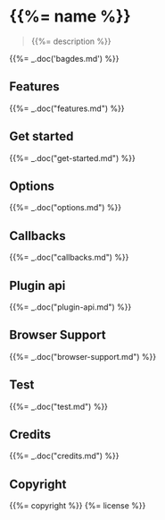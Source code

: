 # {{%= name %}}

> {{%= description %}}

{{%= _.doc('bagdes.md') %}}

## Features
{{%= _.doc("features.md") %}}

## Get started
{{%= _.doc("get-started.md") %}}

## Options
{{%= _.doc("options.md") %}}

## Callbacks
{{%= _.doc("callbacks.md") %}}

## Plugin api
{{%= _.doc("plugin-api.md") %}}

## Browser Support
{{%= _.doc("browser-support.md") %}}

## Test
{{%= _.doc("test.md") %}}

## Credits
{{%= _.doc("credits.md") %}}

## Copyright
{{%= copyright %}} {%= license %}}
